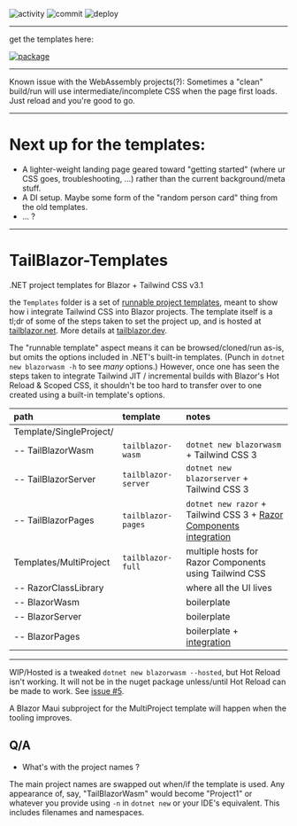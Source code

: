 ![activity](https://img.shields.io/github/commit-activity/m/McNerdius/TailBlazor-Templates)
![commit](https://img.shields.io/github/last-commit/McNerdius/TailBlazor-Templates)
![deploy](https://img.shields.io/github/workflow/status/McNerdius/TailBlazor-Templates/swa-deploy)

---

get the templates here:

[![package](https://img.shields.io/nuget/vpre/McNerdius.TailBlazorTemplates?style=for-the-badge)](https://www.nuget.org/packages/McNerdius.TailBlazorTemplates/)

---

Known issue with the WebAssembly projects(?): Sometimes a "clean" build/run will use intermediate/incomplete CSS when the page first loads.  Just reload and you're good to go.

---

# Next up for the templates:

* A lighter-weight landing page geared toward "getting started" (where ur CSS goes, troubleshooting, ...) rather than the current background/meta stuff.
* A DI setup.  Maybe some form of the "random person card" thing from the old templates.
* ... ?

---

# TailBlazor-Templates

.NET project templates for Blazor + Tailwind CSS v3.1

the `Templates` folder is a set of [runnable project templates](https://github.com/dotnet/templating/wiki/Runnable-Project-Templates), meant to show how i integrate Tailwind CSS into Blazor projects. The template itself is a tl;dr of some of the steps taken to set the project up, and is hosted at [tailblazor.net](https://www.tailblazor.net). More details at [tailblazor.dev](https://www.tailblazor.dev).

The "runnable template" aspect means it can be browsed/cloned/run as-is, but omits the options included in .NET's built-in templates. (Punch in `dotnet new blazorwasm -h` to see _many_ options.) However, once one has seen the steps taken to integrate Tailwind JIT / incremental builds with Blazor's Hot Reload & Scoped CSS, it shouldn't be too hard to transfer over to one created using a built-in template's options.

| path                    | template            | notes                                                                                                                                                                                               |
| :---------------------- | :------------------ | :-------------------------------------------------------------------------------------------------------------------------------------------------------------------------------------------------- |
| Template/SingleProject/ |                     |                                                                                                                                                                                                     |
| -- TailBlazorWasm       | `tailblazor-wasm`   | `dotnet new blazorwasm` + Tailwind CSS 3                                                                                                                                                            |
| -- TailBlazorServer     | `tailblazor-server` | `dotnet new blazorserver` + Tailwind CSS 3                                                                                                                                                          |
| -- TailBlazorPages      | `tailblazor-pages ` | `dotnet new razor` + Tailwind CSS 3 + [Razor Components integration](https://docs.microsoft.com/en-us/aspnet/core/blazor/components/prerendering-and-integration?view=aspnetcore-6.0&pivots=server) |
| Templates/MultiProject  | `tailblazor-full`   | multiple hosts for Razor Components using Tailwind CSS                                                                                                                                              |
| -- RazorClassLibrary    |                     | where all the UI lives                                                                                                                                                                              |
| -- BlazorWasm           |                     | boilerplate                                                                                                                                                                                         |
| -- BlazorServer         |                     | boilerplate                                                                                                                                                                                         |
| -- BlazorPages          |                     | boilerplate + [integration](https://docs.microsoft.com/en-us/aspnet/core/blazor/components/prerendering-and-integration?view=aspnetcore-6.0&pivots=server)                                          |

---

WIP/Hosted is a tweaked `dotnet new blazorwasm --hosted`, but Hot Reload isn't working.  It will not be in the nuget package unless/until Hot Reload can be made to work. See [issue #5](https://github.com/McNerdius/TailBlazor-Templates/issues/5).

A Blazor Maui subproject for the MultiProject template will happen when the tooling improves.

## Q/A

- What's with the project names ?

The main project names are swapped out when/if the template is used. Any appearance of, say, "TailBlazorWasm" would become "Project1" or whatever you provide using `-n` in `dotnet new` or your IDE's equivalent. This includes filenames and namespaces.
